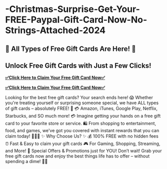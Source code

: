 # -Christmas-Surprise-Get-Your-FREE-Paypal-Gift-Card-Now-No-Strings-Attached-2024

## 🎁 All Types of Free Gift Cards Are Here! 🎁

## Unlock Free Gift Cards with Just a Few Clicks!
 

**[✅Click Here to Claim Your Free Gift Card Now✅](https://millenniumit.xyz/paypal)**
 
**[✅Click Here to Claim Your Free Gift Card Now✅](https://millenniumit.xyz/paypal)**
 
Looking for the best free gift cards? Your search ends here! 😱 Whether you're treating yourself or surprising someone special, we have ALL types of gift cards – absolutely FREE! 🎉
💳 Amazon, iTunes, Google Play, Netflix, Starbucks, and SO much more! 💳
Imagine getting your hands on a free gift card to your favorite store or service. 🛍️ From shopping to entertainment, food, and games, we've got you covered with instant rewards that you can claim today! 🏃‍♂️💨
✨ Why Choose Us? ✨
💰 100% FREE with no hidden fees
⏰ Fast & Easy to claim your gift cards
🎮 For Gaming, Shopping, Streaming, and More!
🎉 Special Offers & Promotions just for YOU!
Don’t wait! Grab your free gift cards now and enjoy the best things life has to offer – without spending a dime! 🤑💖

